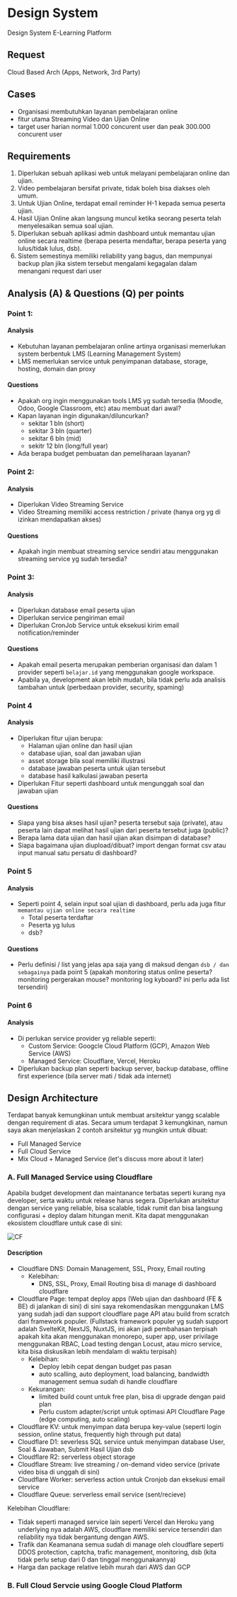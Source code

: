 # Design System
Design System E-Learning Platform

## Request
Cloud Based Arch (Apps, Network, 3rd Party)

## Cases
- Organisasi membutuhkan layanan pembelajaran online
- fitur utama Streaming Video dan Ujian Online
- target user harian normal 1.000 concurent user dan peak 300.000 concurent user

## Requirements
1. Diperlukan sebuah aplikasi web untuk melayani pembelajaran online dan ujian.
2. Video pembelajaran bersifat private, tidak boleh bisa diakses oleh umum.
3. Untuk Ujian Online, terdapat email reminder H-1 kepada semua peserta ujian.
4. Hasil Ujian Online akan langsung muncul ketika seorang peserta telah menyelesaikan semua
soal ujian.
5. Diperlukan sebuah aplikasi admin dashboard untuk memantau ujian online secara realtime
(berapa peserta mendaftar, berapa peserta yang lulus/tidak lulus, dsb).
6. Sistem semestinya memiliki reliability yang bagus, dan mempunyai backup plan jika sistem
tersebut mengalami kegagalan dalam menangani request dari user

## Analysis (A) & Questions (Q) per points
### Point 1:

#### Analysis
- Kebutuhan layanan pembelajaran online artinya organisasi memerlukan system berbentuk LMS (Learning Management System)
- LMS memerlukan service untuk penyimpanan database, storage, hosting, domain dan proxy

#### Questions
- Apakah org ingin menggunakan tools LMS yg sudah tersedia (Moodle, Odoo, Google Classroom, etc) atau membuat dari awal?
- Kapan layanan ingin digunakan/diluncurkan?
  - sekitar 1 bln (short)
  - sekitar 3 bln (quarter)
  - sekitar 6 bln (mid)
  - sekitr 12 bln (long/full year)
- Ada berapa budget pembuatan dan pemeliharaan layanan?

### Point 2:
#### Analysis
- Diperlukan Video Streaming Service
- Video Streaming memiliki access restriction / private (hanya org yg di izinkan mendapatkan akses)

#### Questions
- Apakah ingin membuat streaming service sendiri atau menggunakan streaming service yg sudah tersedia?

### Point 3:
#### Analysis
- Diperlukan database email peserta ujian
- Diperlukan service pengiriman email
- Diperlukan CronJob Service untuk eksekusi kirim email notification/reminder

#### Questions
- Apakah email peserta merupakan pemberian organisasi dan dalam 1 provider seperti `belajar.id` yang menggunakan google workspace.
- Apabila ya, development akan lebih mudah, bila tidak perlu ada analisis tambahan untuk (perbedaan provider, security, spaming)

### Point 4
#### Analysis
- Diperlukan fitur ujian berupa:
  - Halaman ujian online dan hasil ujian
  - database ujian, soal dan jawaban ujian
  - asset storage bila soal memiliki illustrasi
  - database jawaban peserta untuk ujian tersebut
  - database hasil kalkulasi jawaban peserta
- Diperlukan Fitur seperti dashboard untuk mengunggah soal dan jawaban ujian

#### Questions
- Siapa yang bisa akses hasil ujian? peserta tersebut saja (private), atau peserta lain dapat melihat hasil ujian dari peserta tersebut juga (public)?
- Berapa lama data ujian dan hasil ujian akan disimpan di database?
- Siapa bagaimana ujian diupload/dibuat? import dengan format csv atau input manual satu persatu di dashboard?

### Point 5
#### Analysis
- Seperti point 4, selain input soal ujian di dashboard, perlu ada juga fitur `memantau ujian online secara realtime`
  - Total peserta terdaftar
  - Peserta yg lulus
  - dsb?

#### Questions
- Perlu definisi / list yang jelas apa saja yang di maksud dengan `dsb / dan sebagainya` pada point 5 (apakah monitoring status online peserta? monitoring pergerakan mouse? monitoring log kyboard? ini perlu ada list tersendiri)

### Point 6
#### Analysis
- Di perlukan service provider yg reliable seperti:
  - Custom Service: Googcle Cloud Platform (GCP), Amazon Web Service (AWS)
  - Managed Service: Cloudflare, Vercel, Heroku
- Diperlukan backup plan seperti backup server, backup database, offline first experience (bila server mati / tidak ada internet)

## Design Architecture
Terdapat banyak kemungkinan untuk membuat arsitektur yangg scalable dengan requirement di atas. Secara umum terdapat 3 kemungkinan, namun saya akan menjelaskan 2 contoh arsitektur yg mungkin untuk dibuat:
- Full Managed Service
- Full Cloud Service
- Mix Cloud + Managed Service (let's discuss more about it later)

### A. Full Managed Service using Cloudflare
Apabila budget development dan maintanance terbatas seperti kurang nya developer, serta waktu untuk release harus segera. Diperlukan arsitektur dengan service yang reliable, bisa scalable, tidak rumit dan bisa langsung configurasi + deploy dalam hitungan menit. Kita dapat menggunakan ekosistem cloudflare untuk case di sini:

![CF](./Cloudflare%20Online%20Learning.svg)

#### Description
- Cloudflare DNS: Domain Management, SSL, Proxy, Email routing
  - Kelebihan:
    - DNS, SSL, Proxy, Email Routing bisa di manage di dashboard cloudflare
- Cloudflare Page: tempat deploy apps (Web ujian dan dashboard (FE & BE) di jalankan di sini) di sini saya rekomendasikan menggunakan LMS yang sudah jadi dan support cloudflare page API atau build from scratch dari framework populer.  (Fullstack framework populer yg sudah support adalah SvelteKit, NextJS, NuxtJS, ini akan jadi pembahasan terpisah apakah kita akan menggunakan monorepo, super app, user privilage menggunakan RBAC, Load testing dengan Locust, atau micro service, kita bisa diskusikan lebih mendalam di waktu terpisah)
  - Kelebihan:
    - Deploy lebih cepat dengan budget pas pasan
    - auto scalling, auto deployment, load balancing, bandwidth management semua sudah di handle cloudflare
  - Kekurangan:
    - limited build count untuk free plan, bisa di upgrade dengan paid plan
    - Perlu custom adapter/script untuk optimasi API Cloudflare Page (edge computing, auto scaling)
- Cloudflare KV: untuk menyimpan data berupa key-value (seperti login session, online status, frequently high through put data)
- Cloudflare D1: severless SQL service untuk menyimpan database User, Soal & Jawaban, Submit Hasil Ujian dsb
- Cloudflare R2: serverless object storage
- Cloudflare Stream: live streaming / on-demand video service (private video bisa di unggah di sini)
- Cloudflare Worker: serverless action untuk Cronjob dan eksekusi email service
- Cloudflare Queue: serverless email service (sent/recieve)

Kelebihan Cloudflare:
  - Tidak seperti managed service lain seperti Vercel dan Heroku yang underlying nya adalah AWS, cloudflare memiliki service tersendiri dan reliability nya tidak bergantung dengan AWS.
  - Trafik dan Keamanana semua sudah di manage oleh cloudflare seperti DDOS protection, captcha, trafic management, monitoring, dsb (kita tidak perlu setup dari 0 dan tinggal menggunakannya)
  - Harga dan package relative lebih murah dari AWS dan GCP

### B. Full Cloud Servcie using Google Cloud Platform

